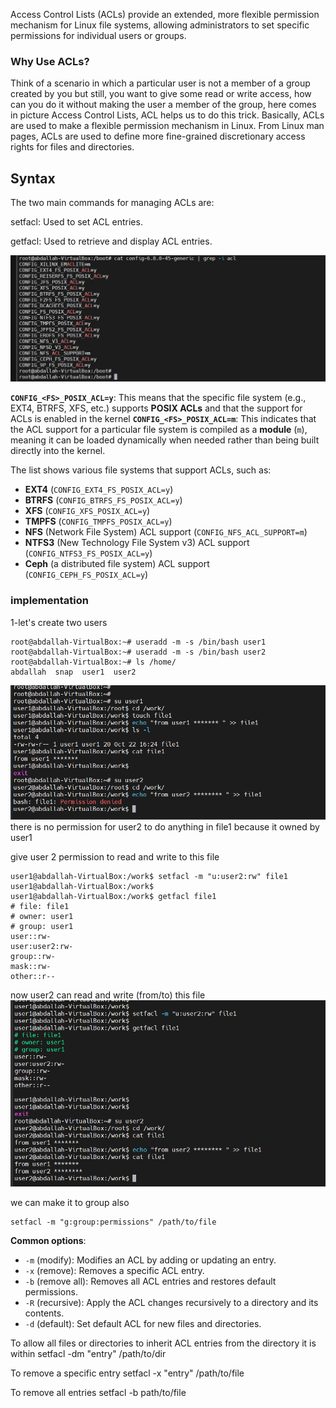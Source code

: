 Access Control Lists (ACLs) provide an extended, more flexible permission mechanism for Linux file systems, allowing administrators to set specific permissions for individual users or groups.


### Why Use ACLs?

Think of a scenario in which a particular user is not a member of a group created by you but still, you want to give some read or write access, how can you do it without making the user a member of the group, here comes in picture Access Control Lists, ACL helps us to do this trick. Basically, ACLs are used to make a flexible permission mechanism in Linux. From Linux man pages, ACLs are used to define more fine-grained discretionary access rights for files and directories.

## Syntax

The two main commands for managing ACLs are:

setfacl: Used to set ACL entries.

getfacl: Used to retrieve and display ACL entries.


![ACL](images/12.1.png)

**`CONFIG_<FS>_POSIX_ACL=y`**: This means that the specific file system (e.g., EXT4, BTRFS, XFS, etc.) supports **POSIX ACLs** and that the support for ACLs is enabled in the kernel
**`CONFIG_<FS>_POSIX_ACL=m`**: This indicates that the ACL support for a particular file system is compiled as a **module** (`m`), meaning it can be loaded dynamically when needed rather than being built directly into the kernel.

The list shows various file systems that support ACLs, such as:
- **EXT4** (`CONFIG_EXT4_FS_POSIX_ACL=y`)
- **BTRFS** (`CONFIG_BTRFS_FS_POSIX_ACL=y`)
- **XFS** (`CONFIG_XFS_POSIX_ACL=y`)
- **TMPFS** (`CONFIG_TMPFS_POSIX_ACL=y`)
- **NFS** (Network File System) ACL support (`CONFIG_NFS_ACL_SUPPORT=m`)
- **NTFS3** (New Technology File System v3) ACL support (`CONFIG_NTFS3_FS_POSIX_ACL=y`)
- **Ceph** (a distributed file system) ACL support (`CONFIG_CEPH_FS_POSIX_ACL=y`)


### implementation

1-let's create two users 
```
root@abdallah-VirtualBox:~# useradd -m -s /bin/bash user1
root@abdallah-VirtualBox:~# useradd -m -s /bin/bash user2
root@abdallah-VirtualBox:~# ls /home/
abdallah  snap  user1  user2
```

![ACL](images/12.2.png)
there is no permission for user2 to do anything in file1 because it owned by user1

give user 2 permission to read and write to this file
```
user1@abdallah-VirtualBox:/work$ setfacl -m "u:user2:rw" file1
user1@abdallah-VirtualBox:/work$
user1@abdallah-VirtualBox:/work$ getfacl file1
# file: file1
# owner: user1
# group: user1
user::rw-
user:user2:rw-
group::rw-
mask::rw-
other::r--
```

now user2 can read and write (from/to) this file
![ACL](images/12.3.png)

we can make it to group also
```
setfacl -m "g:group:permissions" /path/to/file
```

**Common options**:
- `-m` (modify): Modifies an ACL by adding or updating an entry.
- `-x` (remove): Removes a specific ACL entry.
- `-b` (remove all): Removes all ACL entries and restores default permissions.
- `-R` (recursive): Apply the ACL changes recursively to a directory and its contents.
- `-d` (default): Set default ACL for new files and directories.


To allow all files or directories to inherit ACL entries from the directory it is within
setfacl -dm "entry" /path/to/dir

To remove a specific entry
setfacl -x "entry" /path/to/file


To remove all entries
setfacl -b path/to/file
